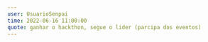 ```yaml
---
user: UsuarioSenpai
time: 2022-06-16 11:00:00
quote: ganhar o hackthon, segue o lider (parcipa dos eventos)
---
```

